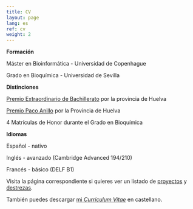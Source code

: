 ```yaml
---
title: CV
layout: page
lang: es
ref: cv
weight: 2
---
```


**Formación**

Máster en Bioinformática - Universidad de Copenhague

Grado en Bioquímica - Universidad de Sevilla
   

**Distinciones**

[Premio Extraordinario de Bachillerato](http://www.juntadeandalucia.es/boja/2013/24/7) por la provincia de Huelva

[Premio Paco Anillo](http://thales.cica.es/olimpiada2/?q=node/1203) por la Provincia de Huelva

4 Matrículas de Honor durante el Grado en Bioquímica

**Idiomas**

Español - nativo 

Inglés - avanzado (Cambridge Advanced 194/210)

Francés - básico (DELF B1)


Visita la página correspondiente si quieres ver un listado de [proyectos](/2_proyectos.html) y [destrezas](/3_aptitudes.html).

También puedes descargar [mi *Currículum Vitae*]( https://mega.nz/#!ossGRLBa!Ix0tM3cRKe_0Q6vG0_2uy86UQw09cHwTQ0jmWOTfN9o ) en castellano.
